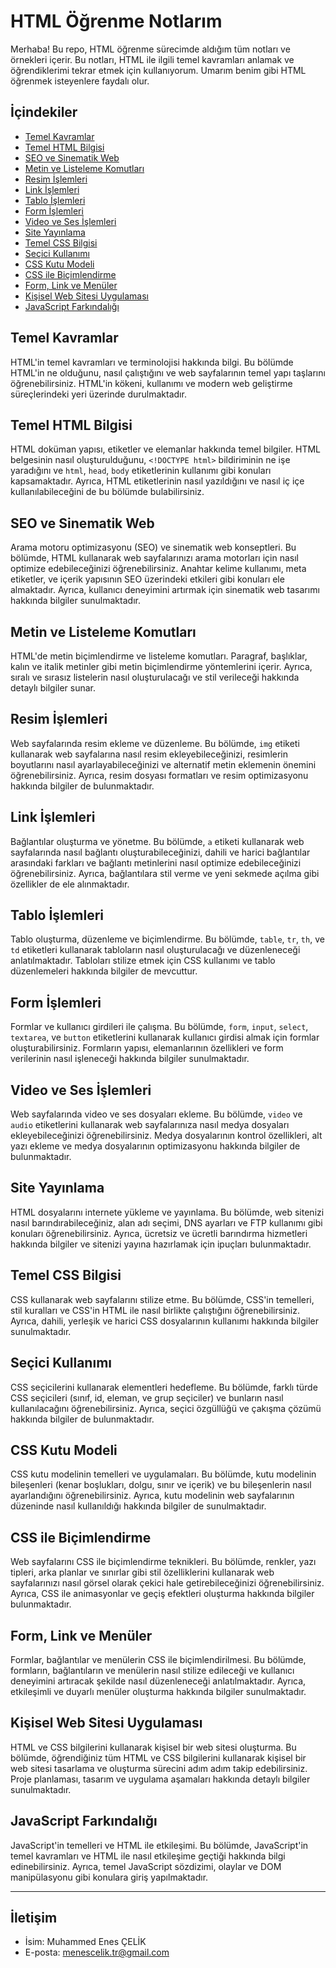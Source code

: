 # HTML Öğrenme Notlarım

Merhaba! Bu repo, HTML öğrenme sürecimde aldığım tüm notları ve örnekleri içerir. Bu notları, HTML ile ilgili temel kavramları anlamak ve öğrendiklerimi tekrar etmek için kullanıyorum. Umarım benim gibi HTML öğrenmek isteyenlere faydalı olur.

## İçindekiler

- [Temel Kavramlar](#temel-kavramlar)
- [Temel HTML Bilgisi](#temel-html-bilgisi)
- [SEO ve Sinematik Web](#seo-ve-sinematik-web)
- [Metin ve Listeleme Komutları](#metin-ve-listeleme-komutları)
- [Resim İşlemleri](#resim-işlemleri)
- [Link İşlemleri](#link-işlemleri)
- [Tablo İşlemleri](#tablo-işlemleri)
- [Form İşlemleri](#form-işlemleri)
- [Video ve Ses İşlemleri](#video-ve-ses-işlemleri)
- [Site Yayınlama](#site-yayınlama)
- [Temel CSS Bilgisi](#temel-css-bilgisi)
- [Seçici Kullanımı](#seçici-kullanımı)
- [CSS Kutu Modeli](#css-kutu-modeli)
- [CSS ile Biçimlendirme](#css-ile-biçimlendirme)
- [Form, Link ve Menüler](#form-link-ve-menüler)
- [Kişisel Web Sitesi Uygulaması](#kişisel-web-sitesi-uygulaması)
- [JavaScript Farkındalığı](#javascript-farkındalığı)

## Temel Kavramlar

HTML'in temel kavramları ve terminolojisi hakkında bilgi. Bu bölümde HTML'in ne olduğunu, nasıl çalıştığını ve web sayfalarının temel yapı taşlarını öğrenebilirsiniz. HTML'in kökeni, kullanımı ve modern web geliştirme süreçlerindeki yeri üzerinde durulmaktadır.

## Temel HTML Bilgisi

HTML doküman yapısı, etiketler ve elemanlar hakkında temel bilgiler. HTML belgesinin nasıl oluşturulduğunu, `<!DOCTYPE html>` bildiriminin ne işe yaradığını ve `html`, `head`, `body` etiketlerinin kullanımı gibi konuları kapsamaktadır. Ayrıca, HTML etiketlerinin nasıl yazıldığını ve nasıl iç içe kullanılabileceğini de bu bölümde bulabilirsiniz.

## SEO ve Sinematik Web

Arama motoru optimizasyonu (SEO) ve sinematik web konseptleri. Bu bölümde, HTML kullanarak web sayfalarınızı arama motorları için nasıl optimize edebileceğinizi öğrenebilirsiniz. Anahtar kelime kullanımı, meta etiketler, ve içerik yapısının SEO üzerindeki etkileri gibi konuları ele almaktadır. Ayrıca, kullanıcı deneyimini artırmak için sinematik web tasarımı hakkında bilgiler sunulmaktadır.

## Metin ve Listeleme Komutları

HTML'de metin biçimlendirme ve listeleme komutları. Paragraf, başlıklar, kalın ve italik metinler gibi metin biçimlendirme yöntemlerini içerir. Ayrıca, sıralı ve sırasız listelerin nasıl oluşturulacağı ve stil verileceği hakkında detaylı bilgiler sunar.

## Resim İşlemleri

Web sayfalarında resim ekleme ve düzenleme. Bu bölümde, `img` etiketi kullanarak web sayfalarına nasıl resim ekleyebileceğinizi, resimlerin boyutlarını nasıl ayarlayabileceğinizi ve alternatif metin eklemenin önemini öğrenebilirsiniz. Ayrıca, resim dosyası formatları ve resim optimizasyonu hakkında bilgiler de bulunmaktadır.

## Link İşlemleri

Bağlantılar oluşturma ve yönetme. Bu bölümde, `a` etiketi kullanarak web sayfalarında nasıl bağlantı oluşturabileceğinizi, dahili ve harici bağlantılar arasındaki farkları ve bağlantı metinlerini nasıl optimize edebileceğinizi öğrenebilirsiniz. Ayrıca, bağlantılara stil verme ve yeni sekmede açılma gibi özellikler de ele alınmaktadır.

## Tablo İşlemleri

Tablo oluşturma, düzenleme ve biçimlendirme. Bu bölümde, `table`, `tr`, `th`, ve `td` etiketleri kullanarak tabloların nasıl oluşturulacağı ve düzenleneceği anlatılmaktadır. Tabloları stilize etmek için CSS kullanımı ve tablo düzenlemeleri hakkında bilgiler de mevcuttur.

## Form İşlemleri

Formlar ve kullanıcı girdileri ile çalışma. Bu bölümde, `form`, `input`, `select`, `textarea`, ve `button` etiketlerini kullanarak kullanıcı girdisi almak için formlar oluşturabilirsiniz. Formların yapısı, elemanlarının özellikleri ve form verilerinin nasıl işleneceği hakkında bilgiler sunulmaktadır.

## Video ve Ses İşlemleri

Web sayfalarında video ve ses dosyaları ekleme. Bu bölümde, `video` ve `audio` etiketlerini kullanarak web sayfalarınıza nasıl medya dosyaları ekleyebileceğinizi öğrenebilirsiniz. Medya dosyalarının kontrol özellikleri, alt yazı ekleme ve medya dosyalarının optimizasyonu hakkında bilgiler de bulunmaktadır.

## Site Yayınlama

HTML dosyalarını internete yükleme ve yayınlama. Bu bölümde, web sitenizi nasıl barındırabileceğiniz, alan adı seçimi, DNS ayarları ve FTP kullanımı gibi konuları öğrenebilirsiniz. Ayrıca, ücretsiz ve ücretli barındırma hizmetleri hakkında bilgiler ve sitenizi yayına hazırlamak için ipuçları bulunmaktadır.

## Temel CSS Bilgisi

CSS kullanarak web sayfalarını stilize etme. Bu bölümde, CSS'in temelleri, stil kuralları ve CSS'in HTML ile nasıl birlikte çalıştığını öğrenebilirsiniz. Ayrıca, dahili, yerleşik ve harici CSS dosyalarının kullanımı hakkında bilgiler sunulmaktadır.

## Seçici Kullanımı

CSS seçicilerini kullanarak elementleri hedefleme. Bu bölümde, farklı türde CSS seçicileri (sınıf, id, eleman, ve grup seçiciler) ve bunların nasıl kullanılacağını öğrenebilirsiniz. Ayrıca, seçici özgüllüğü ve çakışma çözümü hakkında bilgiler de bulunmaktadır.

## CSS Kutu Modeli

CSS kutu modelinin temelleri ve uygulamaları. Bu bölümde, kutu modelinin bileşenleri (kenar boşlukları, dolgu, sınır ve içerik) ve bu bileşenlerin nasıl ayarlandığını öğrenebilirsiniz. Ayrıca, kutu modelinin web sayfalarının düzeninde nasıl kullanıldığı hakkında bilgiler de sunulmaktadır.

## CSS ile Biçimlendirme

Web sayfalarını CSS ile biçimlendirme teknikleri. Bu bölümde, renkler, yazı tipleri, arka planlar ve sınırlar gibi stil özelliklerini kullanarak web sayfalarınızı nasıl görsel olarak çekici hale getirebileceğinizi öğrenebilirsiniz. Ayrıca, CSS ile animasyonlar ve geçiş efektleri oluşturma hakkında bilgiler bulunmaktadır.

## Form, Link ve Menüler

Formlar, bağlantılar ve menülerin CSS ile biçimlendirilmesi. Bu bölümde, formların, bağlantıların ve menülerin nasıl stilize edileceği ve kullanıcı deneyimini artıracak şekilde nasıl düzenleneceği anlatılmaktadır. Ayrıca, etkileşimli ve duyarlı menüler oluşturma hakkında bilgiler sunulmaktadır.

## Kişisel Web Sitesi Uygulaması

HTML ve CSS bilgilerini kullanarak kişisel bir web sitesi oluşturma. Bu bölümde, öğrendiğiniz tüm HTML ve CSS bilgilerini kullanarak kişisel bir web sitesi tasarlama ve oluşturma sürecini adım adım takip edebilirsiniz. Proje planlaması, tasarım ve uygulama aşamaları hakkında detaylı bilgiler sunulmaktadır.

## JavaScript Farkındalığı

JavaScript'in temelleri ve HTML ile etkileşimi. Bu bölümde, JavaScript'in temel kavramları ve HTML ile nasıl etkileşime geçtiği hakkında bilgi edinebilirsiniz. Ayrıca, temel JavaScript sözdizimi, olaylar ve DOM manipülasyonu gibi konulara giriş yapılmaktadır.

---



## İletişim

- İsim: Muhammed Enes ÇELİK
- E-posta: menescelik.tr@gmail.com
